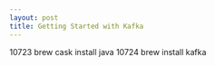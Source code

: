 ```yaml
---
layout: post
title: Getting Started with Kafka
---
```

10723  brew cask install java
10724  brew install kafka

